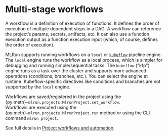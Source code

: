# Multi-stage workflows

A workflow is a definition of execution of functions. It defines the order of execution of multiple dependent steps in a DAG. A workflow 
can reference the project’s params, secrets, artifacts, etc. It can also use a function execution output as a function execution 
input (which, of course, defines the order of execution).

MLRun supports running workflows on a `local` or [`kubeflow`](https://www.kubeflow.org/docs/components/pipelines/overview/pipelines-overview.html) pipeline engine. The `local` engine runs the workflow as a 
local process, which is simpler for debugging and running simple/sequential tasks. The `kubeflow` ("kfp") engine runs as a task over the 
cluster and supports more advanced operations (conditions, branches, etc.). You can select the engine at runtime. Kubeflow-specific
directives like conditions and branches are not supported by the `local` engine.

Workflows are saved/registered in the project using the {py:meth}`~mlrun.projects.MlrunProject.set_workflow`.  
Workflows are executed using the {py:meth}`~mlrun.projects.MlrunProject.run` method or using the CLI command `mlrun project`.

See full details in [Project workflows and automation](../projects/workflows.html).